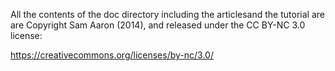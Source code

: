 All the contents of the doc directory including the articlesand the
tutorial are are Copyright Sam Aaron (2014), and released under the CC
BY-NC 3.0 license:

https://creativecommons.org/licenses/by-nc/3.0/
